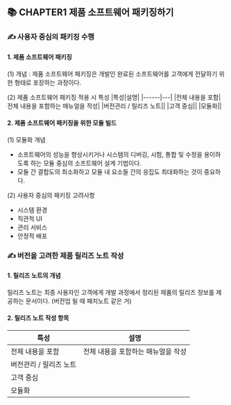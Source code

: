 ## 📚 CHAPTER1 제품 소프트웨어 패키징하기 

### ✍ 사용자 중심의 패키징 수행

#### 1. 제품 소프트웨어 패키징 

(1) 개념 : 제품 소프트웨어 패키징은 개발인 완료된 소프트웨어를 고객에게 전달하기 위한 형태로 포장하는 과정이다. 

(2) 제품 소프트웨어 패키징 적용 시 특성 
|특성|설명|
|------|---|
|전체 내용을 포함|전체 내용을 포함하는 매뉴얼을 작성|
|버전관리 / 릴리즈 노트||
|고객 중심||
|모듈화||

#### 2. 제품 소프트웨어 패키징을 위한 모듈 빌드 
  
(1) 모듈화 개념 
- 소프트웨어의 성능을 향상시키거나 시스템의 디버깅, 시험, 통합 및 수정을 용이하도록 하는 모듈 중심의 소프트웨어 설계 기법이다. 
- 모듈 간 결합도의 최소화하고 모듈 내 요소들 간의 응집도 최대화하는 것이 중요하다.

(2) 사용자 중심의 패키징 고려사항
- 시스템 환경
- 직관적 UI
- 관리 서비스 
- 안정적 배포

### ✍ 버전을 고려한 제품 릴리즈 노트 작성

#### 1. 릴리즈 노트의 개념 
릴리즈 노트는 최종 사용자인 고객에게 개발 과정에서 정리된 제품의 릴리즈 정보를 제공하는 문서이다. (버전업 될 때 패치노트 같은 거)

#### 2. 릴리즈 노트 작성 항목 
|특성|설명|
|------|---|
|전체 내용을 포함|전체 내용을 포함하는 매뉴얼을 작성|
|버전관리 / 릴리즈 노트||
|고객 중심||
|모듈화||
